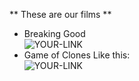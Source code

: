 ** These are our films **
  
- Breaking Good  
![YOUR-LINK](https://avatars.githubusercontent.com/u/139346615?v=4)
- Game of Clones
Like this:  
![YOUR-LINK](https://avatars.githubusercontent.com/u/139346615?v=4)
